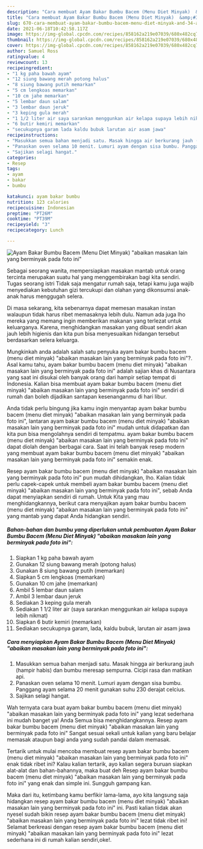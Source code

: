 ```yaml
---
description: "Cara membuat Ayam Bakar Bumbu Bacem (Menu Diet Minyak)  &amp;#34;abaikan masakan lain yang berminyak pada foto ini&amp;#34; yang nikmat dan Mudah Dibuat"
title: "Cara membuat Ayam Bakar Bumbu Bacem (Menu Diet Minyak)  &amp;#34;abaikan masakan lain yang berminyak pada foto ini&amp;#34; yang nikmat dan Mudah Dibuat"
slug: 670-cara-membuat-ayam-bakar-bumbu-bacem-menu-diet-minyak-and-34-abaikan-masakan-lain-yang-berminyak-pada-foto-ini-and-34-yang-nikmat-dan-mudah-dibuat
date: 2021-06-18T10:42:58.117Z
image: https://img-global.cpcdn.com/recipes/858162a219e07039/680x482cq70/ayam-bakar-bumbu-bacem-menu-diet-minyak-abaikan-masakan-lain-yang-berminyak-pada-foto-ini-foto-resep-utama.jpg
thumbnail: https://img-global.cpcdn.com/recipes/858162a219e07039/680x482cq70/ayam-bakar-bumbu-bacem-menu-diet-minyak-abaikan-masakan-lain-yang-berminyak-pada-foto-ini-foto-resep-utama.jpg
cover: https://img-global.cpcdn.com/recipes/858162a219e07039/680x482cq70/ayam-bakar-bumbu-bacem-menu-diet-minyak-abaikan-masakan-lain-yang-berminyak-pada-foto-ini-foto-resep-utama.jpg
author: Samuel Ross
ratingvalue: 4
reviewcount: 13
recipeingredient:
- "1 kg paha bawah ayam"
- "12 siung bawang merah potong halus"
- "8 siung bawang putih memarkan"
- "5 cm lengkoas memarkan"
- "10 cm jahe memarkan"
- "5 lembar daun salam"
- "3 lembar daun jeruk"
- "3 keping gula merah"
- "1 1/2 liter air saya sarankan menggunkan air kelapa supaya lebih nikmat"
- "6 butir kemiri memarkan"
- "secukupnya garam lada kaldu bubuk larutan air asam jawa"
recipeinstructions:
- "Masukkan semua bahan menjadi satu. Masak hingga air berkurang jauh (hampir habis) dan bumbu meresap sempurna. Cicipi rasa dan matikan api."
- "Panaskan oven selama 10 menit. Lumuri ayam dengan sisa bumbu. Panggang ayam selama 20 menit gunakan suhu 230 derajat celcius."
- "Sajikan selagi hangat."
categories:
- Resep
tags:
- ayam
- bakar
- bumbu

katakunci: ayam bakar bumbu 
nutrition: 123 calories
recipecuisine: Indonesian
preptime: "PT26M"
cooktime: "PT39M"
recipeyield: "3"
recipecategory: Lunch

---
```



![Ayam Bakar Bumbu Bacem (Menu Diet Minyak)  &#34;abaikan masakan lain yang berminyak pada foto ini&#34;](https://img-global.cpcdn.com/recipes/858162a219e07039/680x482cq70/ayam-bakar-bumbu-bacem-menu-diet-minyak-abaikan-masakan-lain-yang-berminyak-pada-foto-ini-foto-resep-utama.jpg)

Sebagai seorang wanita, mempersiapkan masakan mantab untuk orang tercinta merupakan suatu hal yang menggembirakan bagi kita sendiri. Tugas seorang istri Tidak saja mengatur rumah saja, tetapi kamu juga wajib menyediakan kebutuhan gizi tercukupi dan olahan yang dikonsumsi anak-anak harus menggugah selera.

Di masa  sekarang, kita sebenarnya dapat memesan masakan instan walaupun tidak harus ribet memasaknya lebih dulu. Namun ada juga lho mereka yang memang ingin memberikan makanan yang terlezat untuk keluarganya. Karena, menghidangkan masakan yang dibuat sendiri akan jauh lebih higienis dan kita pun bisa menyesuaikan hidangan tersebut berdasarkan selera keluarga. 



Mungkinkah anda adalah salah satu penyuka ayam bakar bumbu bacem (menu diet minyak)  &#34;abaikan masakan lain yang berminyak pada foto ini&#34;?. Asal kamu tahu, ayam bakar bumbu bacem (menu diet minyak)  &#34;abaikan masakan lain yang berminyak pada foto ini&#34; adalah sajian khas di Nusantara yang saat ini disukai oleh banyak orang dari hampir setiap tempat di Indonesia. Kalian bisa membuat ayam bakar bumbu bacem (menu diet minyak)  &#34;abaikan masakan lain yang berminyak pada foto ini&#34; sendiri di rumah dan boleh dijadikan santapan kesenanganmu di hari libur.

Anda tidak perlu bingung jika kamu ingin menyantap ayam bakar bumbu bacem (menu diet minyak)  &#34;abaikan masakan lain yang berminyak pada foto ini&#34;, lantaran ayam bakar bumbu bacem (menu diet minyak)  &#34;abaikan masakan lain yang berminyak pada foto ini&#34; mudah untuk didapatkan dan kita pun bisa mengolahnya sendiri di tempatmu. ayam bakar bumbu bacem (menu diet minyak)  &#34;abaikan masakan lain yang berminyak pada foto ini&#34; dapat diolah dengan berbagai cara. Saat ini telah banyak resep modern yang membuat ayam bakar bumbu bacem (menu diet minyak)  &#34;abaikan masakan lain yang berminyak pada foto ini&#34; semakin enak.

Resep ayam bakar bumbu bacem (menu diet minyak)  &#34;abaikan masakan lain yang berminyak pada foto ini&#34; pun mudah dihidangkan, lho. Kalian tidak perlu capek-capek untuk membeli ayam bakar bumbu bacem (menu diet minyak)  &#34;abaikan masakan lain yang berminyak pada foto ini&#34;, sebab Anda dapat menyiapkan sendiri di rumah. Untuk Kita yang mau menghidangkannya, berikut cara menyajikan ayam bakar bumbu bacem (menu diet minyak)  &#34;abaikan masakan lain yang berminyak pada foto ini&#34; yang mantab yang dapat Anda hidangkan sendiri.

<!--inarticleads1-->

##### Bahan-bahan dan bumbu yang diperlukan untuk pembuatan Ayam Bakar Bumbu Bacem (Menu Diet Minyak)  &#34;abaikan masakan lain yang berminyak pada foto ini&#34;:

1. Siapkan 1 kg paha bawah ayam
1. Gunakan 12 siung bawang merah (potong halus)
1. Gunakan 8 siung bawang putih (memarkan)
1. Siapkan 5 cm lengkoas (memarkan)
1. Gunakan 10 cm jahe (memarkan)
1. Ambil 5 lembar daun salam
1. Ambil 3 lembar daun jeruk
1. Sediakan 3 keping gula merah
1. Sediakan 1 1/2 liter air (saya sarankan menggunkan air kelapa supaya lebih nikmat)
1. Siapkan 6 butir kemiri (memarkan)
1. Sediakan secukupnya garam, lada, kaldu bubuk, larutan air asam jawa




<!--inarticleads2-->

##### Cara menyiapkan Ayam Bakar Bumbu Bacem (Menu Diet Minyak)  &#34;abaikan masakan lain yang berminyak pada foto ini&#34;:

1. Masukkan semua bahan menjadi satu. Masak hingga air berkurang jauh (hampir habis) dan bumbu meresap sempurna. Cicipi rasa dan matikan api.
1. Panaskan oven selama 10 menit. Lumuri ayam dengan sisa bumbu. Panggang ayam selama 20 menit gunakan suhu 230 derajat celcius.
1. Sajikan selagi hangat.




Wah ternyata cara buat ayam bakar bumbu bacem (menu diet minyak)  &#34;abaikan masakan lain yang berminyak pada foto ini&#34; yang lezat sederhana ini mudah banget ya! Anda Semua bisa menghidangkannya. Resep ayam bakar bumbu bacem (menu diet minyak)  &#34;abaikan masakan lain yang berminyak pada foto ini&#34; Sangat sesuai sekali untuk kalian yang baru belajar memasak ataupun bagi anda yang sudah pandai dalam memasak.

Tertarik untuk mulai mencoba membuat resep ayam bakar bumbu bacem (menu diet minyak)  &#34;abaikan masakan lain yang berminyak pada foto ini&#34; enak tidak ribet ini? Kalau kalian tertarik, ayo kalian segera buruan siapkan alat-alat dan bahan-bahannya, maka buat deh Resep ayam bakar bumbu bacem (menu diet minyak)  &#34;abaikan masakan lain yang berminyak pada foto ini&#34; yang enak dan simple ini. Sungguh gampang kan. 

Maka dari itu, ketimbang kamu berfikir lama-lama, ayo kita langsung saja hidangkan resep ayam bakar bumbu bacem (menu diet minyak)  &#34;abaikan masakan lain yang berminyak pada foto ini&#34; ini. Pasti kalian tiidak akan nyesel sudah bikin resep ayam bakar bumbu bacem (menu diet minyak)  &#34;abaikan masakan lain yang berminyak pada foto ini&#34; lezat tidak ribet ini! Selamat berkreasi dengan resep ayam bakar bumbu bacem (menu diet minyak)  &#34;abaikan masakan lain yang berminyak pada foto ini&#34; lezat sederhana ini di rumah kalian sendiri,oke!.

